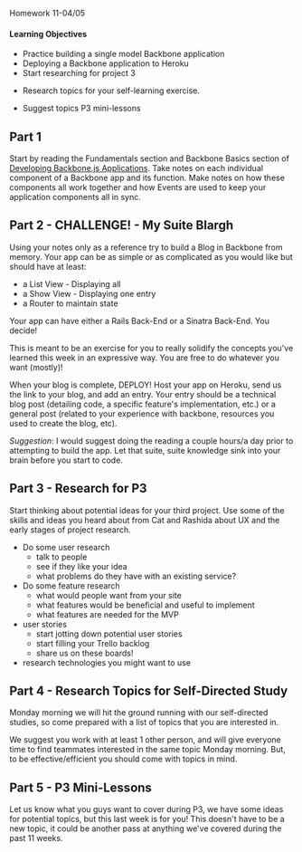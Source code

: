 Homework 11-04/05

#### Learning Objectives
- Practice building a single model Backbone application
- Deploying a Backbone application to Heroku
- Start researching for project 3
* Research topics for your self-learning exercise.
- Suggest topics P3 mini-lessons


## Part 1

Start by reading the Fundamentals section and Backbone Basics section of
[Developing Backbone.js
Applications](http://addyosmani.github.io/backbone-fundamentals/). Take notes on
each individual component of a Backbone app and its function. Make notes on how
these components all work together and how Events are used to keep your
application components all in sync.

## Part 2 - CHALLENGE! - My Suite Blargh

Using your notes only as a reference try to build a Blog in Backbone from
memory. Your app can be as simple or as complicated as you would like but should
have at least:

- a List View - Displaying all
- a Show View - Displaying one entry
- a Router to maintain state

Your app can have either a Rails Back-End or a Sinatra Back-End. You decide!

This is meant to be an exercise for you to really solidify the concepts you've
learned this week in an expressive way. You are free to do whatever you want
(mostly)!

When your blog is complete, DEPLOY! Host your app on Heroku, send us the link to
your blog, and add an entry. Your entry should be a technical blog post
(detailing code, a specific feature's implementation, etc.) or a general post
(related to your experience with backbone, resources you used to create the
blog, etc).

_Suggestion_: I would suggest doing the reading a couple hours/a day prior to
attempting to build the app. Let that suite, suite knowledge sink into your
brain before you start to code.

## Part 3 - Research for P3

Start thinking about potential ideas for your third project. Use some of the
skills and ideas you heard about from Cat and Rashida about UX and the early
stages of project research.

- Do some user research
  - talk to people
  - see if they like your idea
  - what problems do they have with an existing service?
- Do some feature research
  - what would people want from your site
  - what features would be beneficial and useful to implement
  - what features are needed for the MVP
- user stories
  - start jotting down potential user stories
  - start filling your Trello backlog
  - share us on these boards!
- research technologies you might want to use

## Part 4 - Research Topics for Self-Directed Study

Monday morning we will hit the ground running with our self-directed studies, so
come prepared with a list of topics that you are interested in.

We suggest you work with at least 1 other person, and will give everyone time
to find teammates interested in the same topic Monday morning. But, to be
effective/efficient you should come with topics in mind.


## Part 5 - P3 Mini-Lessons
Let us know what you guys want to cover during P3, we have some ideas for potential topics, but this last week is for you! This doesn't have to be a new topic, it could be another pass at anything we've covered during the past 11 weeks.
